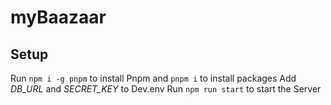 # myBaazaar

## Setup

Run ` npm i -g pnpm ` to install Pnpm
and ` pnpm i ` to install packages
  Add *DB_URL* and *SECRET_KEY* to Dev.env
  Run `npm run start` to start the Server
